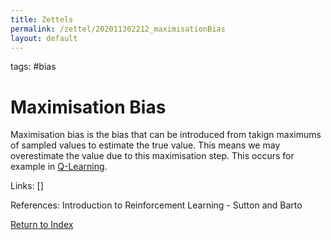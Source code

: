 ```yaml
---
title: Zettels
permalink: /zettel/202011302212_maximisationBias
layout: default
---
```

tags: #bias

# Maximisation Bias

Maximisation bias is the bias that can be introduced from takign 
maximums of sampled values to estimate the true value. This means 
we may overestimate the value due to this maximisation step. This 
occurs for example in [Q-Learning](202011302128_qLearning).

Links: []

References: Introduction to Reinforcement Learning - Sutton and Barto

[Return to Index](index)